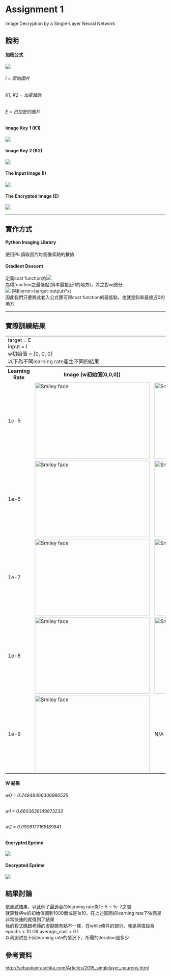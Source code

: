 # Assignment 1
Image Decryption by a Single-Layer Neural Network
## 說明
#### 加密公式
![](images/formula.png)</br>
###### I = 原始圖片</br>
###### K1, K2 = 加密鑰匙</br>
###### E = 已加密的圖片</br>

#### Image Key 1 (K1)
![](images/training/key1.png)
#### Image Key 2 (K2)
![](images/training/key2.png)
#### The Input Image (I)
![](images/training/I.png)
#### The Encrypted Image (E)
![](images/training/E.png)
***
## 實作方式
#### Python Imaging Library
  使用PIL讀取圖片每個像素點的數值</br>
#### Gradient Descent
  定義cost function為![](images/formula-2.png)</br>
  為得function之最低點(斜率最接近0的地方)，將之對wj微分</br>
  ![](images/formulas.png)
  得到error=(target-output)\*xj</br>
  因此我們只要將此套入公式應可得cost function的最低點，也就是斜率最接近0的地方</br>
***
## 實際訓練結果

<table>
  <tr>
    <td colspan="3">
      target = E</br>
      input = I</br>
      w初始值 = [0, 0, 0]</br>
      以下為不同learning rate產生不同的結果
    </td>
  </tr>
  <tr>
    <th>Learning Rate</th>
    <th>Image (w初始值[0,0,0])</th>
    <th>Image (w初始值[1e3,1e3,1e3])</th>
  </tr>
  <tr>
    <td>1e-5</td>
    <td><img src="images/init-0/Figure_1.png" alt="Smiley face" height="240" width="360"></td>
    <td><img src="images/init-1e3/Figure_1.png" alt="Smiley face" height="240" width="360"></td>
  </tr>
  <tr>
    <td>1e-6</td>
    <td><img src="images/init-0/Figure_1-1.png" alt="Smiley face" height="240" width="360"></td>
    <td><img src="images/init-1e3/Figure_1-1.png" alt="Smiley face" height="240" width="360"></td>
  </tr>
  <tr>
    <td>1e-7</td>
    <td><img src="images/init-0/Figure_1-2.png" alt="Smiley face" height="240" width="360"></td>
    <td><img src="images/init-1e3/Figure_1-2.png" alt="Smiley face" height="240" width="360"></td>
  </tr>
  <tr>
    <td>1e-8</td>
    <td><img src="images/init-0/Figure_1-3.png" alt="Smiley face" height="240" width="360"></td>
    <td><img src="images/init-1e3/Figure_1-3.png" alt="Smiley face" height="240" width="360"></td>
  </tr>
  <tr>
    <td>1e-9</td>
    <td><img src="images/init-0/Figure_1-4.png" alt="Smiley face" height="240" width="360"></td>
    <td>N/A</td>
  </tr>
</table>

#### W 結果

###### w0 = 0.24948466306990535

###### w1 = 0.6603639149873232

###### w2 = 0.0908177168189841

#### Encryptrd Eprime

![](images/training/Eprime.png)

#### Decrypted Eprime

![](images/Eprime-decrypted.png)


## 結果討論

依測試結果，以此例子最適合的learning rate為1e-5 ~ 1e-7之間</br>
就算我將w的初始值調到1000而或是1e10，在上述區間的learning rate下依然是非常快速的就得到了結果</br>
我的程式碼跟老師的虛擬碼有點不一樣，在while條件的部分，我是將值設為 epochs < 10 OR average_cost > 0.1 </br>
以利測試在不同learning rate的情況下，所需的iteration是多少

## 參考資料

<http://sebastianraschka.com/Articles/2015_singlelayer_neurons.html>

